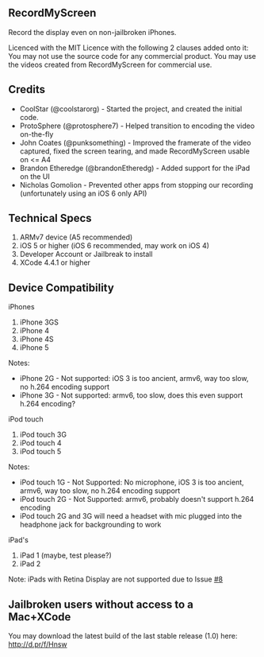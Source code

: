## RecordMyScreen

Record the display even on non-jailbroken iPhones.

Licenced with the MIT Licence with the following 2 clauses added onto it:
You may not use the source code for any commercial product.
You may use the videos created from RecordMyScreen for commercial use.

## Credits

* CoolStar (@coolstarorg) - Started the project, and created the initial code.
* ProtoSphere (@protosphere7) - Helped transition to encoding the video on-the-fly
* John Coates (@punksomething) - Improved the framerate of the video captured, fixed the screen tearing, and made RecordMyScreen usable on <= A4
* Brandon Etheredge (@brandonEtheredg) - Added support for the iPad on the UI
* Nicholas Gomolion - Prevented other apps from stopping our recording (unfortunately using an iOS 6 only API)

## Technical Specs

1. ARMv7 device (A5 recommended)
2. iOS 5 or higher (iOS 6 recommended, may work on iOS 4)
3. Developer Account or Jailbreak to install
4. XCode 4.4.1 or higher

## Device Compatibility

iPhones

1. iPhone 3GS
2. iPhone 4
3. iPhone 4S
4. iPhone 5

Notes:

* iPhone 2G - Not supported: iOS 3 is too ancient, armv6, way too slow, no h.264 encoding support
* iPhone 3G - Not supported: armv6, too slow, does this even support h.264 encoding?

iPod touch

1. iPod touch 3G
2. iPod touch 4
3. iPod touch 5

Notes:

* iPod touch 1G - Not Supported: No microphone, iOS 3 is too ancient, armv6, way too slow, no h.264 encoding support
* iPod touch 2G - Not Supported: armv6, probably doesn't support h.264 encoding
* iPod touch 2G and 3G will need a headset with mic plugged into the headphone jack for backgrounding to work

iPad's

1. iPad 1 (maybe, test please?)
2. iPad 2

Note: iPads with Retina Display are not supported due to Issue [#8](https://github.com/coolstar/RecordMyScreen/issues/8)

## Jailbroken users without access to a Mac+XCode

You may download the latest build of the last stable release (1.0) here: http://d.pr/f/Hnsw
